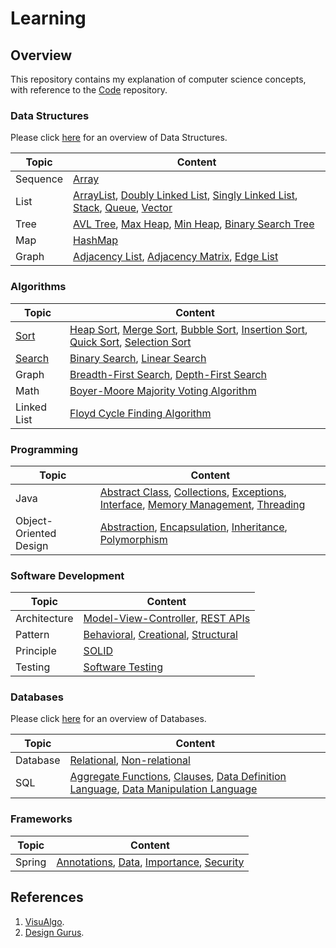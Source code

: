 # Learning

## Overview
This repository contains my explanation of computer science concepts,
with reference to the [Code](https://github.com/shumarb/code) repository.

### Data Structures
Please click [here](https://github.com/shumarb/learning/blob/main/readmes/data-structures.md) for an overview of Data Structures.

| Topic    | Content                                                                                                                                                                                                                                                                                                                                                                                                                                                                                                             |
|----------|---------------------------------------------------------------------------------------------------------------------------------------------------------------------------------------------------------------------------------------------------------------------------------------------------------------------------------------------------------------------------------------------------------------------------------------------------------------------------------------------------------------------|
| Sequence | [Array](https://github.com/shumarb/learning/blob/main/readmes/array.md)                                                                                                                                                                                                                                                                                                                                                                                                                                             |
| List     | [ArrayList](https://github.com/shumarb/learning/blob/main/readmes/array-list.md), [Doubly Linked List](https://github.com/shumarb/learning/blob/main/readmes/doubly-linked-list.md), [Singly Linked List](https://github.com/shumarb/learning/blob/main/readmes/singly-linked-list.md), [Stack](https://github.com/shumarb/learning/blob/main/readmes/stack.md), [Queue](https://github.com/shumarb/learning/blob/main/readmes/queue.md), [Vector](https://github.com/shumarb/learning/blob/main/readmes/vector.md) |
| Tree     | [AVL Tree](https://github.com/shumarb/learning/blob/main/readmes/avl-tree.md), [Max Heap](https://github.com/shumarb/learning/blob/main/readmes/max-heap.md), [Min Heap](https://github.com/shumarb/learning/blob/main/readmes/min-heap.md), [Binary Search Tree](https://github.com/shumarb/learning/blob/main/readmes/binary-search-tree.md)                                                                                                                                                                      |
| Map      | [HashMap](https://github.com/shumarb/learning/blob/main/readmes/hashmap.md)                                                                                                                                                                                                                                                                                                                                                                                                                                         |
| Graph    | [Adjacency List](https://github.com/shumarb/learning/blob/main/readmes/adjacency-list.md), [Adjacency Matrix](https://github.com/shumarb/learning/blob/main/readmes/adjacency-matix.md), [Edge List](https://github.com/shumarb/learning/blob/main/readmes/edge-list.md)                                                                                                                                                                                                                                            |

### Algorithms
| Topic                                                                     | Content                                                                                                                                                                                                                                                                                                                                                                                                                                                                                                                          |
|---------------------------------------------------------------------------|----------------------------------------------------------------------------------------------------------------------------------------------------------------------------------------------------------------------------------------------------------------------------------------------------------------------------------------------------------------------------------------------------------------------------------------------------------------------------------------------------------------------------------|
| [Sort](https://github.com/shumarb/learning/blob/main/readmes/sort.md)     | [Heap Sort](https://github.com/shumarb/learning/blob/main/readmes/heap-sort.md), [Merge Sort](https://github.com/shumarb/learning/blob/main/readmes/merge-sort.md), [Bubble Sort](https://github.com/shumarb/learning/blob/main/readmes/bubble-sort.md), [Insertion Sort](https://github.com/shumarb/learning/blob/main/readmes/insertion-sort.md), [Quick Sort](https://github.com/shumarb/learning/blob/main/readmes/quick-sort.md), [Selection Sort](https://github.com/shumarb/learning/blob/main/readmes/selection-sort.md) |
| [Search](https://github.com/shumarb/learning/blob/main/readmes/search.md) | [Binary Search](https://github.com/shumarb/learning/blob/main/readmes/binary-search.md), [Linear Search](https://github.com/shumarb/learning/blob/main/readmes/linear-search.md)                                                                                                                                                                                                                                                                                                                                                 |
| Graph                                                                     | [Breadth-First Search](https://github.com/shumarb/learning/blob/main/readmes/breadth-first-search.md), [Depth-First Search](https://github.com/shumarb/learning/blob/main/readmes/depth-first-search.md)                                                                                                                                                                                                                                                                                                                         |
| Math                                                                      | [Boyer-Moore Majority Voting Algorithm](https://github.com/shumarb/learning/blob/main/readmes/boyer-moore-majority-voting-algorithm.md)                                                                                                                                                                                                                                                                                                                                                                                          |
| Linked List                                                               | [Floyd Cycle Finding Algorithm](https://github.com/shumarb/learning/blob/main/readmes/floyd-cycle-finding-algorithm.md)                                                                                                                                                                                                                                                                                                                                                                                                          |

### Programming
| Topic                  | Content                                                                                                                                                                                                                                                                                                                                                                                                                                                                                                                              |
|------------------------|--------------------------------------------------------------------------------------------------------------------------------------------------------------------------------------------------------------------------------------------------------------------------------------------------------------------------------------------------------------------------------------------------------------------------------------------------------------------------------------------------------------------------------------|
| Java                   | [Abstract Class](https://github.com/shumarb/learning/blob/main/readmes/abstract-class.md), [Collections](https://github.com/shumarb/learning/blob/main/readmes/collections.md), [Exceptions](https://github.com/shumarb/learning/blob/main/readmes/exceptions.md), [Interface](https://github.com/shumarb/learning/blob/main/readmes/interface.md), [Memory Management](https://github.com/shumarb/learning/blob/main/readmes/memory-management.md), [Threading](https://github.com/shumarb/learning/blob/main/readmes/threading.md) |
| Object-Oriented Design | [Abstraction](https://github.com/shumarb/learning/blob/main/readmes/abstraction.md), [Encapsulation](https://github.com/shumarb/learning/blob/main/readmes/encapsulation.md), [Inheritance](https://github.com/shumarb/learning/blob/main/readmes/inheritance.md), [Polymorphism](https://github.com/shumarb/learning/blob/main/readmes/polymorphism.md)                                                                                                                                                                             |

### Software Development
| Topic        | Content                                                                                                                                                                                                                                                 |
|--------------|---------------------------------------------------------------------------------------------------------------------------------------------------------------------------------------------------------------------------------------------------------|
| Architecture | [Model-View-Controller](https://github.com/shumarb/learning/blob/main/readmes/model-view-controller.md), [REST APIs](https://github.com/shumarb/learning/blob/main/readmes/rest-apis.md)                                                                |
| Pattern      | [Behavioral](https://github.com/shumarb/learning/blob/main/readmes/behavioral.md), [Creational](https://github.com/shumarb/learning/blob/main/readmes/creational.md), [Structural](https://github.com/shumarb/learning/blob/main/readmes/structural.md) |
| Principle    | [SOLID](https://github.com/shumarb/learning/blob/main/readmes/solid.md)                                                                                                                                                                                 |
| Testing      | [Software Testing](https://github.com/shumarb/learning/blob/main/readmes/software-testing.md)                                                                                                                                                           |

### Databases
Please click [here](https://github.com/shumarb/learning/blob/main/readmes/databases.md) for an overview of Databases.

| Topic    | Content                                                                                                                                                                                                                                                                                                                                                                                                            |
|----------|--------------------------------------------------------------------------------------------------------------------------------------------------------------------------------------------------------------------------------------------------------------------------------------------------------------------------------------------------------------------------------------------------------------------|
| Database | [Relational](https://github.com/shumarb/learning/blob/main/readmes/relational-databases.md), [Non-relational](https://github.com/shumarb/learning/blob/main/readmes/non-relational-databases.md)                                                                                                                                                                                                                   |
| SQL      | [Aggregate Functions](https://github.com/shumarb/learning/blob/main/readmes/aggregate-functions.md), [Clauses](https://github.com/shumarb/learning/blob/main/readmes/clauses.md), [Data Definition Language](https://github.com/shumarb/learning/blob/main/readmes/data-definition-language.md), [Data Manipulation Language](https://github.com/shumarb/learning/blob/main/readmes/data-manipulation-language.md) |

### Frameworks
| Topic  | Content                                                                                                                                                                                                                                                                                                                                                  |
|--------|----------------------------------------------------------------------------------------------------------------------------------------------------------------------------------------------------------------------------------------------------------------------------------------------------------------------------------------------------------|
| Spring | [Annotations](https://github.com/shumarb/learning/blob/main/readmes/spring-annotations.md), [Data](https://github.com/shumarb/learning/blob/main/readmes/spring-data.md), [Importance](https://github.com/shumarb/learning/blob/main/readmes/spring-importance.md), [Security](https://github.com/shumarb/learning/blob/main/readmes/spring-security.md) |

## References
1. [VisuAlgo](https://visualgo.net/en/hashtable).
2. [Design Gurus](https://www.designgurus.io).
